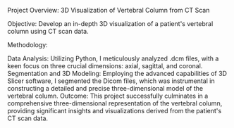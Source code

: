 Project Overview: 3D Visualization of Vertebral Column from CT Scan

Objective:
Develop an in-depth 3D visualization of a patient's vertebral column using CT scan data.

Methodology:

Data Analysis: Utilizing Python, I meticulously analyzed .dcm files, with a keen focus on three crucial dimensions: axial, sagittal, and coronal.
Segmentation and 3D Modeling: Employing the advanced capabilities of 3D Slicer software, I segmented the Dicom files, which was instrumental in constructing a detailed and precise three-dimensional model of the vertebral column.
Outcome:
This project successfully culminates in a comprehensive three-dimensional representation of the vertebral column, providing significant insights and visualizations derived from the patient's CT scan data.
